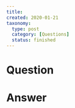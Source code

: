 ```yaml
---
title:
created: 2020-01-21
taxonomy:
  type: post
  category: [Questions]
  status: finished
---
```


# Question


# Answer
